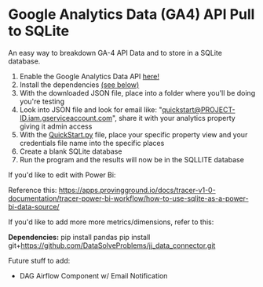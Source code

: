 # Google Analytics Data (GA4) API Pull to SQLite
An easy way to breakdown GA-4 API Data and to store in a SQLite database.

1. Enable the Google Analytics Data API  <a href="https://developers.google.com/analytics/devguides/reporting/data/v1/quickstart-client-libraries">here!</a> 
2. Install the dependencies <a href="#anchor-name">(see below)</a>
3. With the downloaded JSON file, place into a folder where you'll be doing you're testing
4. Look into JSON file and look for email like: "quickstart@PROJECT-ID.iam.gserviceaccount.com", share it with your analytics property giving it admin access
5. With the  <a href="https://github.com/dsilverio123/Google-Analytics-Data-GA4-API-Pull-to-SQLite/blob/main/QuickStart.py">QuickStart.py</a> file, place your specific property view and your credentials file name into the specific places
6. Create a blank SQLite database
7. Run the program and the results will now be in the SQLLITE database

If you'd like to edit with Power Bi:

Reference this: https://apps.provingground.io/docs/tracer-v1-0-documentation/tracer-power-bi-workflow/how-to-use-sqlite-as-a-power-bi-data-source/

If you'd like to add more more metrics/dimensions, refer to this: 

<a id="anchor-name"><strong>Dependencies:</strong></a>
pip install pandas
pip install git+https://github.com/DataSolveProblems/jj_data_connector.git

Future stuff to add:

- DAG Airflow Component w/ Email Notification
